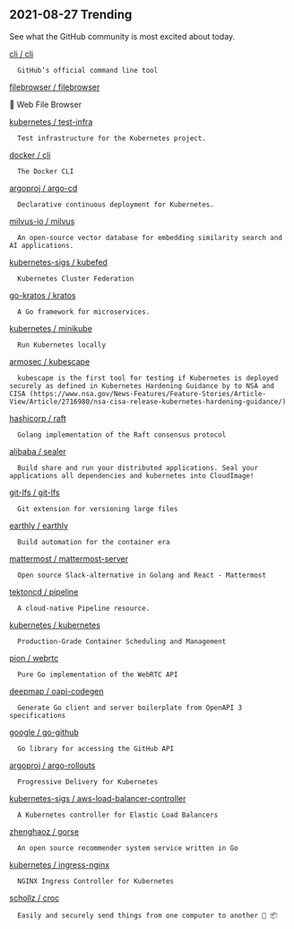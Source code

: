 ## 2021-08-27 Trending 
See what the GitHub community is most excited about today. 

[cli / cli](https://github.com/cli/cli) 

      GitHub’s official command line tool
     
[filebrowser / filebrowser](https://github.com/filebrowser/filebrowser) 

      
📂 Web File Browser
     
[kubernetes / test-infra](https://github.com/kubernetes/test-infra) 

      Test infrastructure for the Kubernetes project.
     
[docker / cli](https://github.com/docker/cli) 

      The Docker CLI
     
[argoproj / argo-cd](https://github.com/argoproj/argo-cd) 

      Declarative continuous deployment for Kubernetes.
     
[milvus-io / milvus](https://github.com/milvus-io/milvus) 

      An open-source vector database for embedding similarity search and AI applications.
     
[kubernetes-sigs / kubefed](https://github.com/kubernetes-sigs/kubefed) 

      Kubernetes Cluster Federation
     
[go-kratos / kratos](https://github.com/go-kratos/kratos) 

      A Go framework for microservices.
     
[kubernetes / minikube](https://github.com/kubernetes/minikube) 

      Run Kubernetes locally
     
[armosec / kubescape](https://github.com/armosec/kubescape) 

      kubescape is the first tool for testing if Kubernetes is deployed securely as defined in Kubernetes Hardening Guidance by to NSA and CISA (https://www.nsa.gov/News-Features/Feature-Stories/Article-View/Article/2716980/nsa-cisa-release-kubernetes-hardening-guidance/) 
     
[hashicorp / raft](https://github.com/hashicorp/raft) 

      Golang implementation of the Raft consensus protocol
     
[alibaba / sealer](https://github.com/alibaba/sealer) 

      Build share and run your distributed applications. Seal your applications all dependencies and kubernetes into CloudImage!
     
[git-lfs / git-lfs](https://github.com/git-lfs/git-lfs) 

      Git extension for versioning large files
     
[earthly / earthly](https://github.com/earthly/earthly) 

      Build automation for the container era
     
[mattermost / mattermost-server](https://github.com/mattermost/mattermost-server) 

      Open source Slack-alternative in Golang and React - Mattermost
     
[tektoncd / pipeline](https://github.com/tektoncd/pipeline) 

      A cloud-native Pipeline resource.
     
[kubernetes / kubernetes](https://github.com/kubernetes/kubernetes) 

      Production-Grade Container Scheduling and Management
     
[pion / webrtc](https://github.com/pion/webrtc) 

      Pure Go implementation of the WebRTC API
     
[deepmap / oapi-codegen](https://github.com/deepmap/oapi-codegen) 

      Generate Go client and server boilerplate from OpenAPI 3 specifications
     
[google / go-github](https://github.com/google/go-github) 

      Go library for accessing the GitHub API
     
[argoproj / argo-rollouts](https://github.com/argoproj/argo-rollouts) 

      Progressive Delivery for Kubernetes
     
[kubernetes-sigs / aws-load-balancer-controller](https://github.com/kubernetes-sigs/aws-load-balancer-controller) 

      A Kubernetes controller for Elastic Load Balancers
     
[zhenghaoz / gorse](https://github.com/zhenghaoz/gorse) 

      An open source recommender system service written in Go
     
[kubernetes / ingress-nginx](https://github.com/kubernetes/ingress-nginx) 

      NGINX Ingress Controller for Kubernetes
     
[schollz / croc](https://github.com/schollz/croc) 

      Easily and securely send things from one computer to another 🐊 📦

     
